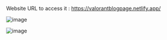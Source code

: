 Website URL to access it :  https://valorantblogpage.netlify.app/

![image](https://github.com/Nimish173/Valorant_Blog_Page/assets/73129597/9693072c-97f9-4b72-a1ec-306d7568a5a0)

![image](https://github.com/Nimish173/Valorant_Blog_Page/assets/73129597/72f4a572-6a09-462a-b3bc-2e7d793bb2ac)
